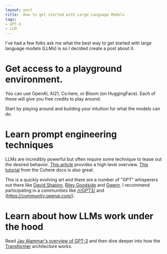 ```yaml
---
layout: post
title:  How to get started with Large Language Models
tags:
- GPT-3
- LLM
---
```


I've had a few folks ask me what the best way to get started with large language models (LLMs) is so I decided create a post about it.

# Get access to a playground environment. 
You can use OpenAI, AI21, Co:here, or Bloom (on HuggingFace). Each of these will give you free credits to play around. 

Start by playing around and building your intuition for what the models can do.

# Learn prompt engineering techniques
LLMs are incredibly powerful but often require some technique to tease out the desired behavior. [This article](https://www.analyticsvidhya.com/blog/2022/05/prompt-engineering-in-gpt-3/) provides a high level overview. [This tutorial](https://docs.cohere.ai/prompt-engineering-wiki/) from the Cohere docs is also great.

This is a quickly evolving art and there are a number of "GPT" whisperers out there like [David Shapiro](https://www.youtube.com/c/DavidShapiroAutomator), [Riley Goodside](https://twitter.com/goodside) and [Gwern](gwern.net/GPT-3). I recommend participating in a communities like [/r/GPT3/](https://www.reddit.com/r/GPT3/) and (https://community.openai.com/).

# Learn about how LLMs work under the hood
Read [Jay Alammar's overview of GPT-3](https://jalammar.github.io/how-gpt3-works-visualizations-animations/) and then dive deeper into how the [Transformer](https://jalammar.github.io/illustrated-transformer/) architecture works.